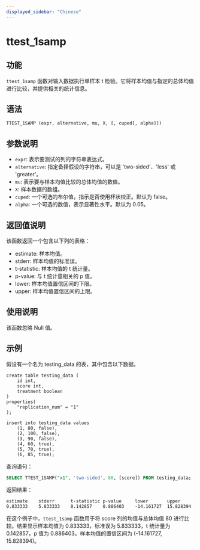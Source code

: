 ```yaml
---
displayed_sidebar: "Chinese"
---
```


# ttest_1samp

## 功能

`ttest_1samp` 函数对输入数据执行单样本 t 检验。它将样本均值与指定的总体均值进行比较，并提供相关的统计信息。

## 语法

```SQL
TTEST_1SAMP (expr, alternative, mu, X, [, cuped[, alpha]])
```

## 参数说明

- `expr`: 表示要测试的列的字符串表达式。
- `alternative`: 指定备择假设的字符串，可以是 'two-sided'、'less' 或 'greater'。
- `mu`: 表示要与样本均值比较的总体均值的数值。
- `X`: 样本数据的数组。
- `cuped`: 一个可选的布尔值，指示是否使用杯状校正。默认为 false。
- `alpha`: 一个可选的数值，表示显著性水平。默认为 0.05。

## 返回值说明

该函数返回一个包含以下列的表格：
- estimate: 样本均值。
- stderr: 样本均值的标准误。
- t-statistic: 样本均值的 t 统计量。
- p-value: 与 t 统计量相关的 p 值。
- lower: 样本均值置信区间的下限。
- upper: 样本均值置信区间的上限。

## 使用说明

该函数忽略 Null 值。

## 示例

假设有一个名为 testing_data 的表，其中包含以下数据。

```Plain
create table testing_data (
    id int, 
    score int, 
    treatment boolean
)
properties(
    "replication_num" = "1"
);

insert into testing_data values 
    (1, 80, false), 
    (2, 100, false), 
    (3, 90, false), 
    (4, 60, true), 
    (5, 70, true), 
    (6, 85, true);
```

查询语句：

```SQL
SELECT TTEST_1SAMP("x1", 'two-sided', 80, [score]) FROM testing_data;
```

返回结果：

```Plain
estimate    stderr      t-statistic p-value     lower       upper       
0.833333    5.833333    0.142857    0.886403    -14.161727  15.828394
```

在这个例子中，`ttest_1samp` 函数用于将 score 列的均值与总体均值 80 进行比较。结果显示样本均值为 0.833333，标准误为 5.833333，t 统计量为 0.142857，p 值为 0.886403。样本均值的置信区间为 (-14.161727, 15.828394)。
